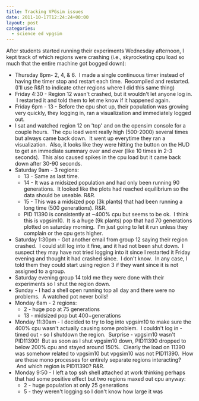 ```yaml
---
title: Tracking VPGsim issues
date: 2011-10-17T12:24:24+00:00
layout: post
categories:
  - science ed vpgsim
---
```

After students started running their experiments Wednesday afternoon, I kept track of which regions were crashing (i.e., skyrocketing cpu load so much that the entire machine got bogged down):

  * Thursday 8pm- 2, 4, & 6.  I made a single continuous timer instead of having the timer stop and restart each time.  Recompiled and restarted. (I'll use R&R to indicate other regions where I did this same thing)
  * Friday 4:30 - Region 12 wasn't crashed, but it wouldn't let anyone log in.  I restarted it and told them to let me know if it happened again.
  * Friday 6pm - 13 - Before the cpu shot up, their population was growing very quickly, they logging in, ran a visualization and immediately logged out.
  * I sat and watched region 12 on 'top' and on the opensim console for a couple hours.  The cpu load went really high (500-2000) several times but always came back down.  It went up everytime they ran a visualization.  Also, it looks like they were hitting the button on the HUD to get an immediate summary over and over (like 10 times in 2-3 seconds).  This also caused spikes in the cpu load but it came back down after 30-90 seconds.
  * Saturday 9am - 3 regions:
      * 13 - Same as last time.
      * 14 - It was a midsized population and had only been running 90 generations.  It looked like the plots had reached equilibrium so the data should be useable. R&R.
      * 15 - This was a midsized pop (3k plants) that had been running a long time (500 generations). R&R.
      * PID 11390 is consistently at ~400% cpu but seems to be ok.  I think this is vpgsim10.  It is a huge (9k plants) pop that had 70 generations plotted on saturday morning.  I'm just going to let it run unless they complain or the cpu gets higher.
  * Saturday 1:30pm - Got another email from group 12 saying their region crashed.  I could still log into it fine, and it had not been shut down.  I suspect they may have not tried logging into it since I restarted it Friday evening and thought it had crashed since.  I don't know.  In any case, I told them they could start using region 3 if they want since it is not assigned to a group.
  * Saturday evening group 14 told me they were done with their experiments so I shut the region down.
  * Sunday - I had a shell open running top all day and there were no problems.  A watched pot never boils!
  * Monday 6am - 2 regions:
      * 2 - huge pop at 75 generations
      * 13 - midsized pop but 400+generations
  * Monday 11:30am - I decided to try to log into vpgsim10 to make sure the 400% cpu wasn't actually causing some problem.  I couldn't log in - timed out - so I shutdown the region.  Surprise - vpgsim10 wasn't PID11390!  But as soon as I shut vpgsim10 down, PID11390 dropped to below 200% cpu and stayed around 150%.  Clearly the load on 11390 was somehow related to vpgsim10 but vpgsim10 was not PID11390.  How are these mono processes for entirely separate regions interacting?  And which region is PID11390? R&R.
  * Monday 9:50 - I left a top ssh shell attached at work thinking perhaps that had some positive effect but two regions maxed out cpu anyway:
      * 2 - huge population at only 25 generations
      * 5 - they weren't logging so I don't know how large it was
